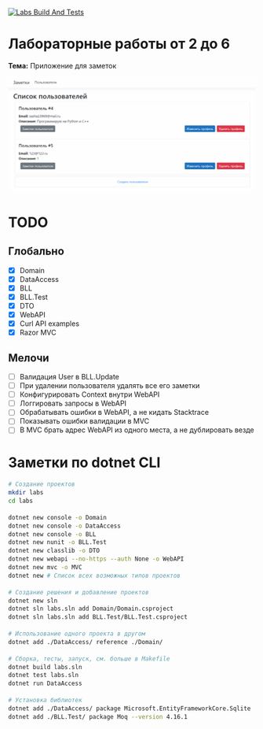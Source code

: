 [![Labs Build And Tests](https://github.com/bahioganns/Dot_Net_labs/actions/workflows/dotnet.yml/badge.svg?branch=cuamckuu_lab2)](https://github.com/bahioganns/Dot_Net_labs/actions/workflows/dotnet.yml)

# Лабораторные работы от 2 до 6

**Тема:** Приложение для заметок

![Demo](./demo.gif)

# TODO

## Глобально

- [X] Domain
- [X] DataAccess
- [X] BLL
- [X] BLL.Test
- [X] DTO
- [X] WebAPI
- [X] Curl API examples
- [X] Razor MVC

## Мелочи

- [ ] Валидация User в BLL.Update
- [ ] При удалении пользователя удалять все его заметки
- [ ] Конфигурировать Context внутри WebAPI
- [ ] Логгировать запросы в WebAPI
- [ ] Обрабатывать ошибки в WebAPI, а не кидать Stacktrace
- [ ] Показывать ошибки валидации в MVC
- [ ] В MVC брать адрес WebAPI из одного места, а не дублировать везде

# Заметки по dotnet CLI

```bash
# Создание проектов
mkdir labs
cd labs

dotnet new console -o Domain
dotnet new console -o DataAccess
dotnet new console -o BLL
dotnet new nunit -o BLL.Test
dotnet new classlib -o DTO
dotnet new webapi --no-https --auth None -o WebAPI
dotnet new mvc -o MVC
dotnet new # Список всех возможных типов проектов

# Создание решения и добавление проектов
dotnet new sln
dotnet sln labs.sln add Domain/Domain.csproject
dotnet sln labs.sln add BLL.Test/BLL.Test.csproject

# Использование одного проекта в другом
dotnet add ./DataAccess/ reference ./Domain/

# Cборка, тесты, запуск, см. больше в Makefile
dotnet build labs.sln
dotnet test labs.sln
dotnet run DataAccess

# Установка библиотек
dotnet add ./DataAccess/ package Microsoft.EntityFrameworkCore.Sqlite
dotnet add ./BLL.Test/ package Moq --version 4.16.1
```
